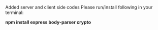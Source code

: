 Added server and client side codes 
Please run/install following in your terminal:

<b>npm install express body-parser crypto</b>
